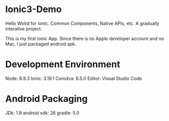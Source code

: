 # Ionic3-Demo
Hello Wolrd for Ionic. Common Components, Native APIs, etc. A gradually interative project.

This is my first Ionic App. Since there is no Apple developer account and no Mac, I just packaged android apk. 


# Development Environment
Node: 8.9.3
Ionic: 3.19.1
Corodva: 6.5.0
Editor: Visual Studio Code

# Android Packaging
JDk: 1.8
android sdk: 26
gradle: 5.0

